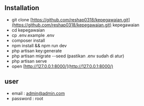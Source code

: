 ## Installation

- git clone [https://github.com/reshap0318/kepegawaian.git](https://github.com/reshap0318/kepegawaian.git) kepegawaian
- cd kepegawaian
- cp .env.example .env
- composer install
- npm install && npm run dev
- php artisan key:generate
- php artisan migrate --seed (pastikan .env sudah di atur)
- php artisan serve
- open [http://127.0.0.1:8000/](http://127.0.0.1:8000/)

## user
- email : admin@admin.com
- password : root